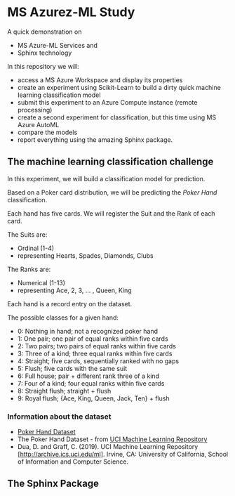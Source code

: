 # MS Azurez-ML Study

A quick demonstration on

- MS Azure-ML Services and
- Sphinx technology

In this repository we will:

- access a MS Azure Workspace and display its properties
- create an experiment using Scikit-Learn to build a dirty quick machine learning classification model
- submit this experiment to an Azure Compute instance (remote processing)
- create a second experiment for classification, but this time using MS Azure AutoML
- compare the models
- report everything using the amazing Sphinx package.


## The machine learning classification challenge

In this experiment, we will build a classification model for prediction.

Based on a Poker card distribution, we will be predicting the *Poker Hand* classification.

Each hand has five cards. We will register the Suit and the Rank of each card.

The Suits are:

- Ordinal (1-4)
- representing Hearts, Spades, Diamonds, Clubs

The Ranks are:

- Numerical (1-13)
- representing Ace, 2, 3, ... , Queen, King


Each hand is a record entry on the dataset.

The possible classes for a given hand:

- 0: Nothing in hand; not a recognized poker hand
- 1: One pair; one pair of equal ranks within five cards
- 2: Two pairs; two pairs of equal ranks within five cards
- 3: Three of a kind; three equal ranks within five cards
- 4: Straight; five cards, sequentially ranked with no gaps
- 5: Flush; five cards with the same suit
- 6: Full house; pair + different rank three of a kind
- 7: Four of a kind; four equal ranks within five cards
- 8: Straight flush; straight + flush
- 9: Royal flush; {Ace, King, Queen, Jack, Ten} + flush


### Information about the dataset

- [Poker Hand Dataset](https://archive.ics.uci.edu/ml/datasets/Poker+Hand)
- The Poker Hand Dataset - from [UCI Machine Learning Repository](https://archive.ics.uci.edu/ml/index.php)
- Dua, D. and Graff, C. (2019). UCI Machine Learning Repository [http://archive.ics.uci.edu/ml]. Irvine, CA: University of California, School of Information and Computer Science.


## The Sphinx Package

